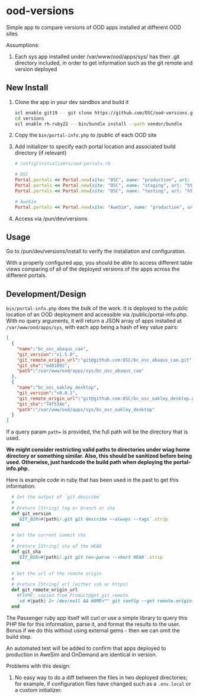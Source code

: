 # ood-versions

Simple app to compare versions of OOD apps installed at different OOD sites

Assumptions: 

1. Each sys app installed under /var/www/ood/apps/sys/ has their .git directory included, in order to get information such as the git remote and version deployed

## New Install

1. Clone the app in your dev sandbox and build it

    ```sh
    scl enable git19 -- git clone https://github.com/OSC/ood-versions.git versions
    cd versions
    scl enable rh-ruby22 -- bin/bundle install --path vendor/bundle
    ```

2. Copy the `bin/portal-info.php` to /public of each OOD site

3. Add initializer to specify each portal location and associated build directory (if relevant)

    ```ruby
    # config/initializers/ood-portals.rb

    # OSC
    Portal.portals << Portal.new(site: "OSC", name: "production", url: "https://ondemand.osc.edu", build: "/users/PZS0645/wiag/ood_portals/ondemand/sys")
    Portal.portals << Portal.new(site: "OSC", name: "staging", url: "https://ondemand-test.hpc.osc.edu", build: "/users/PZS0645/wiag/ood_portals/ondemand/sys")
    Portal.portals << Portal.new(site: "OSC", name: "testing", url: "https://ondemand-dev.hpc.osc.edu") # no separate build directory

    # AweSim
    Portal.portals << Portal.new(site: "AweSim", name: "production", url: "https://apps.awesim.org", build: "/users/PZS0645/wiag/ood_portals/awesim/sys")
    ```

4. Access via /pun/dev/versions

## Usage

Go to /pun/dev/versions/install to verify the installation and configuration.

With a properly configured app, you should be able to access different table views comparing of all of the deployed versions of the apps across the different portals.

## Development/Design

`bin/portal-info.php` does the bulk of the work. It is deployed to the public location of an OOD deployment and accessible via /public/portal-info.php. With no query arguments, it will return a JSON array of apps installed at `/var/www/ood/apps/sys`, with each app being a hash of key value pairs:

```json
[
  {
    "name":"bc_osc_abaqus_cae",
    "git_version":"v1.5.0",
    "git_remote_origin_url":"git@github.com:OSC/bc_osc_abaqus_cae.git",
    "git_sha":"ed01092",
    "path":"/var/www/ood/apps/sys/bc_osc_abaqus_cae"
  },
  {
    "name":"bc_osc_oakley_desktop",
    "git_version":"v0.0.1",
    "git_remote_origin_url":"git@github.com:OSC/bc_osc_oakley_desktop.git",
    "git_sha":"74f534e",
    "path":"/var/www/ood/apps/sys/bc_osc_oakley_desktop"
  }
]
```

If a query param `path=` is provided, the full path will be the directory that is used.

**We might consider restricting valid paths to directories under wiag home directory or something similar. Also, this should be sanitized before being used. Otherwise, just hardcode the build path when deploying the portal-info.php.**

Here is example code in ruby that has been used in the past to get this information:

```ruby
  # Get the output of `git describe`
  #
  # @return [String] tag or branch or sha
  def git_version
    `GIT_DIR=#{path}/.git git describe --always --tags`.strip
  end

  # Get the current commit sha
  #
  # @return [String] sha of the HEAD
  def git_sha
    `GIT_DIR=#{path}/.git git rev-parse --short HEAD`.strip
  end

  # Get the url of the remote origin
  #
  # @return [String] url (either ssh or https)
  def git_remote_origin_url
    #FIXME: copied from Product@get_git_remote
    `cd #{path} 2> /dev/null && HOME="" git config --get remote.origin.url 2> /dev/null`.strip
  end
  ```
  
The Passenger ruby app itself will curl or use a simple library to query this PHP file for this information, parse it, and format the results to the user. Bonus if we do this without using external gems - then we can omit the build step.

An automated test will be added to confirm that apps deployed to production in AweSim and OnDemand are identical in version.

Problems with this design:

1. No easy way to do a diff between the files in two deployed directories; for example, if configuration files have changed such as a `.env.local` or a custom initializer.
